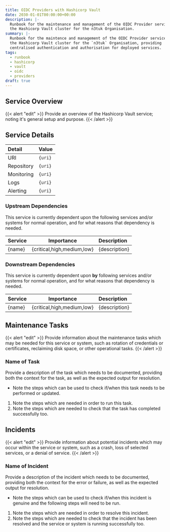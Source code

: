 ```yaml
---
title: OIDC Providers with Hashicorp Vault
date: 2030-01-01T00:00:00+00:00
description: |-
  Runbook for the maintenance and management of the OIDC Provider service within
  the Hashicorp Vault cluster for the n3tuk Organisation.
summary: |-
  Runbook for the maintence and management of the OIDC Provider service within
  the Hashicorp Vault cluster for the `n3tuk` Organisation, providing
  centralised authentication and authorisation for deployed services.
tags:
  - runbook
  - hashicorp
  - vault
  - oidc
  - providers
draft: true
---
```


## Service Overview

{{< alert "edit" >}} Provide an overview of the Hashicorp Vault service; noting
it's general setup and purpose. {{< /alert >}}

## Service Details

| Detail     | Value   |
| :--------- | :------ |
| URI        | `{uri}` |
| Repository | `{uri}` |
| Monitoring | `{uri}` |
| Logs       | `{uri}` |
| Alerting   | `{uri}` |

### Upstream Dependencies

This service is currently dependent upon the following services and/or systems
for normal operation, and for what reasons that dependency is needed.

| Service |         Importance         | Description   |
| :------ | :------------------------: | :------------ |
| {name}  | {critical,high,medium,low} | {description} |

### Downstream Dependencies

This service is currently dependent upon **by** following services and/or
systems for normal operation, and for what reasons that dependency is needed.

| Service |         Importance         | Description   |
| :------ | :------------------------: | :------------ |
| {name}  | {critical,high,medium,low} | {description} |

## Maintenance Tasks

{{< alert "edit" >}} Provide information about the maintenance tasks which may
be needed for this service or system, such as rotation of credentials or
certificates, reclaiming disk space, or other operational tasks. {{< /alert >}}

### Name of Task

Provide a description of the task which needs to be documented, providing both
the context for the task, as well as the expected output for resolution.

- Note the steps which can be used to check if/when this task needs to be
  performed or updated.

1. Note the steps which are needed in order to run this task.
1. Note the steps which are needed to check that the task has completed
   successfully too.

## Incidents

{{< alert "edit" >}} Provide information about potential incidents which may
occur within the service or system, such as a crash, loss of selected services,
or a denial of service. {{< /alert >}}

### Name of Incident

Provide a description of the incident which needs to be documented, providing
both the context for the error or failure, as well as the expected output for
resolution.

- Note the steps which can be used to check if/when this incident is genuine and
  the following steps will need to be run.

1. Note the steps which are needed in order to resolve this incident.
1. Note the steps which are needed to check that the incident has been resolved
   and the service or system is running successfully too.

